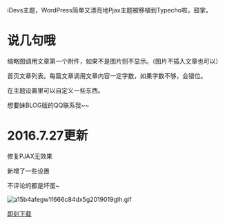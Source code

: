 iDevs主题，WordPress简单又漂亮地Pjax主题被移植到Typecho啦，鼓掌。
<!-- ##{"timestamp":1469420739}## -->

# 说几句哦

缩略图调用文章第一个附件，如果不是图片则不显示。（图片不插入文章也可以）

首页文章列表。每篇文章调用文章内容一定字数，如果字数不够，会错位。

在主题设置里可以自定义一些东西。

想要妹BLOG版的QQ联系我~~

# 2016.7.27更新

修复PJAX无效果

新增了一些设置

不评论的都是坏蛋~

![a15b4afegw1f666c84dx5g2019019glh.gif](http://img.juihsin.wang/images/26c87dc1c75c1e2b655df5f709dd218586f6bd9b.gif)

[即刻下载](https://github.com/wrisin/iDevs-For-Typecho/archive/master.zip)

